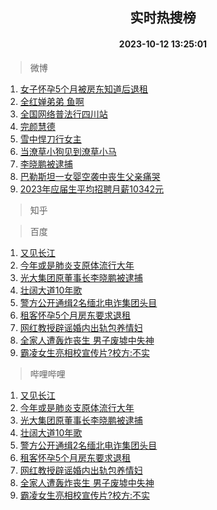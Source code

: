<div align="center"><h2>实时热搜榜</h2><h4>2023-10-12 13:25:01</h4></div>

> 微博  

1. [女子怀孕5个月被房东知道后退租](https://s.weibo.com/weibo?q=%23%E5%A5%B3%E5%AD%90%E6%80%80%E5%AD%955%E4%B8%AA%E6%9C%88%E8%A2%AB%E6%88%BF%E4%B8%9C%E7%9F%A5%E9%81%93%E5%90%8E%E9%80%80%E7%A7%9F%23&t=31&band_rank=1&Refer=top)<br />
2. [全红婵弟弟 鱼啊](https://s.weibo.com/weibo?q=%E5%85%A8%E7%BA%A2%E5%A9%B5%E5%BC%9F%E5%BC%9F%20%E9%B1%BC%E5%95%8A&t=31&band_rank=2&Refer=top)<br />
3. [全国网络普法行四川站](https://s.weibo.com/weibo?q=%23%E5%85%A8%E5%9B%BD%E7%BD%91%E7%BB%9C%E6%99%AE%E6%B3%95%E8%A1%8C%E5%9B%9B%E5%B7%9D%E7%AB%99%23&t=31&band_rank=3&Refer=top)<br />
4. [完颜慧德](https://s.weibo.com/weibo?q=%E5%AE%8C%E9%A2%9C%E6%85%A7%E5%BE%B7&t=31&band_rank=4&Refer=top)<br />
5. [雪中悍刀行女主](https://s.weibo.com/weibo?q=%E9%9B%AA%E4%B8%AD%E6%82%8D%E5%88%80%E8%A1%8C%E5%A5%B3%E4%B8%BB&t=31&band_rank=5&Refer=top)<br />
6. [当潦草小狗见到潦草小马](https://s.weibo.com/weibo?q=%23%E5%BD%93%E6%BD%A6%E8%8D%89%E5%B0%8F%E7%8B%97%E8%A7%81%E5%88%B0%E6%BD%A6%E8%8D%89%E5%B0%8F%E9%A9%AC%23&t=31&band_rank=6&Refer=top)<br />
7. [李晓鹏被逮捕](https://s.weibo.com/weibo?q=%23%E6%9D%8E%E6%99%93%E9%B9%8F%E8%A2%AB%E9%80%AE%E6%8D%95%23&t=31&band_rank=7&Refer=top)<br />
8. [巴勒斯坦一女婴空袭中丧生父亲痛哭](https://s.weibo.com/weibo?q=%23%E5%B7%B4%E5%8B%92%E6%96%AF%E5%9D%A6%E4%B8%80%E5%A5%B3%E5%A9%B4%E7%A9%BA%E8%A2%AD%E4%B8%AD%E4%B8%A7%E7%94%9F%E7%88%B6%E4%BA%B2%E7%97%9B%E5%93%AD%23&t=31&band_rank=8&Refer=top)<br />
9. [2023年应届生平均招聘月薪10342元](https://s.weibo.com/weibo?q=%232023%E5%B9%B4%E5%BA%94%E5%B1%8A%E7%94%9F%E5%B9%B3%E5%9D%87%E6%8B%9B%E8%81%98%E6%9C%88%E8%96%AA10342%E5%85%83%23&t=31&band_rank=9&Refer=top)<br />

> 知乎  


> 百度  

1. [又见长江](https://www.baidu.com/s?wd=%E5%8F%88%E8%A7%81%E9%95%BF%E6%B1%9F&sa=fyb_news&rsv_dl=fyb_news)<br />
2. [今年或是肺炎支原体流行大年](https://www.baidu.com/s?wd=%E4%BB%8A%E5%B9%B4%E6%88%96%E6%98%AF%E8%82%BA%E7%82%8E%E6%94%AF%E5%8E%9F%E4%BD%93%E6%B5%81%E8%A1%8C%E5%A4%A7%E5%B9%B4&sa=fyb_news&rsv_dl=fyb_news)<br />
3. [光大集团原董事长李晓鹏被逮捕](https://www.baidu.com/s?wd=%E5%85%89%E5%A4%A7%E9%9B%86%E5%9B%A2%E5%8E%9F%E8%91%A3%E4%BA%8B%E9%95%BF%E6%9D%8E%E6%99%93%E9%B9%8F%E8%A2%AB%E9%80%AE%E6%8D%95&sa=fyb_news&rsv_dl=fyb_news)<br />
4. [壮阔大道10年歌](https://www.baidu.com/s?wd=%E5%A3%AE%E9%98%94%E5%A4%A7%E9%81%9310%E5%B9%B4%E6%AD%8C&sa=fyb_news&rsv_dl=fyb_news)<br />
5. [警方公开通缉2名缅北电诈集团头目](https://www.baidu.com/s?wd=%E8%AD%A6%E6%96%B9%E5%85%AC%E5%BC%80%E9%80%9A%E7%BC%892%E5%90%8D%E7%BC%85%E5%8C%97%E7%94%B5%E8%AF%88%E9%9B%86%E5%9B%A2%E5%A4%B4%E7%9B%AE&sa=fyb_news&rsv_dl=fyb_news)<br />
6. [租客怀孕5个月房东要求退租](https://www.baidu.com/s?wd=%E7%A7%9F%E5%AE%A2%E6%80%80%E5%AD%955%E4%B8%AA%E6%9C%88%E6%88%BF%E4%B8%9C%E8%A6%81%E6%B1%82%E9%80%80%E7%A7%9F&sa=fyb_news&rsv_dl=fyb_news)<br />
7. [网红教授辟谣婚内出轨包养情妇](https://www.baidu.com/s?wd=%E7%BD%91%E7%BA%A2%E6%95%99%E6%8E%88%E8%BE%9F%E8%B0%A3%E5%A9%9A%E5%86%85%E5%87%BA%E8%BD%A8%E5%8C%85%E5%85%BB%E6%83%85%E5%A6%87&sa=fyb_news&rsv_dl=fyb_news)<br />
8. [全家人遭轰炸丧生 男子废墟中失神](https://www.baidu.com/s?wd=%E5%85%A8%E5%AE%B6%E4%BA%BA%E9%81%AD%E8%BD%B0%E7%82%B8%E4%B8%A7%E7%94%9F+%E7%94%B7%E5%AD%90%E5%BA%9F%E5%A2%9F%E4%B8%AD%E5%A4%B1%E7%A5%9E&sa=fyb_news&rsv_dl=fyb_news)<br />
9. [霸凌女生亮相校宣传片?校方:不实](https://www.baidu.com/s?wd=%E9%9C%B8%E5%87%8C%E5%A5%B3%E7%94%9F%E4%BA%AE%E7%9B%B8%E6%A0%A1%E5%AE%A3%E4%BC%A0%E7%89%87%3F%E6%A0%A1%E6%96%B9%3A%E4%B8%8D%E5%AE%9E&sa=fyb_news&rsv_dl=fyb_news)<br />

> 哔哩哔哩  

1. [又见长江](https://www.baidu.com/s?wd=%E5%8F%88%E8%A7%81%E9%95%BF%E6%B1%9F&sa=fyb_news&rsv_dl=fyb_news)<br />
2. [今年或是肺炎支原体流行大年](https://www.baidu.com/s?wd=%E4%BB%8A%E5%B9%B4%E6%88%96%E6%98%AF%E8%82%BA%E7%82%8E%E6%94%AF%E5%8E%9F%E4%BD%93%E6%B5%81%E8%A1%8C%E5%A4%A7%E5%B9%B4&sa=fyb_news&rsv_dl=fyb_news)<br />
3. [光大集团原董事长李晓鹏被逮捕](https://www.baidu.com/s?wd=%E5%85%89%E5%A4%A7%E9%9B%86%E5%9B%A2%E5%8E%9F%E8%91%A3%E4%BA%8B%E9%95%BF%E6%9D%8E%E6%99%93%E9%B9%8F%E8%A2%AB%E9%80%AE%E6%8D%95&sa=fyb_news&rsv_dl=fyb_news)<br />
4. [壮阔大道10年歌](https://www.baidu.com/s?wd=%E5%A3%AE%E9%98%94%E5%A4%A7%E9%81%9310%E5%B9%B4%E6%AD%8C&sa=fyb_news&rsv_dl=fyb_news)<br />
5. [警方公开通缉2名缅北电诈集团头目](https://www.baidu.com/s?wd=%E8%AD%A6%E6%96%B9%E5%85%AC%E5%BC%80%E9%80%9A%E7%BC%892%E5%90%8D%E7%BC%85%E5%8C%97%E7%94%B5%E8%AF%88%E9%9B%86%E5%9B%A2%E5%A4%B4%E7%9B%AE&sa=fyb_news&rsv_dl=fyb_news)<br />
6. [租客怀孕5个月房东要求退租](https://www.baidu.com/s?wd=%E7%A7%9F%E5%AE%A2%E6%80%80%E5%AD%955%E4%B8%AA%E6%9C%88%E6%88%BF%E4%B8%9C%E8%A6%81%E6%B1%82%E9%80%80%E7%A7%9F&sa=fyb_news&rsv_dl=fyb_news)<br />
7. [网红教授辟谣婚内出轨包养情妇](https://www.baidu.com/s?wd=%E7%BD%91%E7%BA%A2%E6%95%99%E6%8E%88%E8%BE%9F%E8%B0%A3%E5%A9%9A%E5%86%85%E5%87%BA%E8%BD%A8%E5%8C%85%E5%85%BB%E6%83%85%E5%A6%87&sa=fyb_news&rsv_dl=fyb_news)<br />
8. [全家人遭轰炸丧生 男子废墟中失神](https://www.baidu.com/s?wd=%E5%85%A8%E5%AE%B6%E4%BA%BA%E9%81%AD%E8%BD%B0%E7%82%B8%E4%B8%A7%E7%94%9F+%E7%94%B7%E5%AD%90%E5%BA%9F%E5%A2%9F%E4%B8%AD%E5%A4%B1%E7%A5%9E&sa=fyb_news&rsv_dl=fyb_news)<br />
9. [霸凌女生亮相校宣传片?校方:不实](https://www.baidu.com/s?wd=%E9%9C%B8%E5%87%8C%E5%A5%B3%E7%94%9F%E4%BA%AE%E7%9B%B8%E6%A0%A1%E5%AE%A3%E4%BC%A0%E7%89%87%3F%E6%A0%A1%E6%96%B9%3A%E4%B8%8D%E5%AE%9E&sa=fyb_news&rsv_dl=fyb_news)<br />
